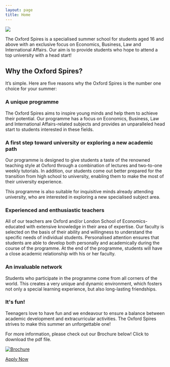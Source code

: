 ```yaml
---
layout: page
title: Home
---
```


![](https://dl.dropboxusercontent.com/u/516841/GlobalME/sp1.jpg)

<p class="lead">
The Oxford Spires is a specialised summer school for students aged 16 and above with an exclusive focus on Economics, Business, Law and International Affairs. Our aim is to provide students who hope to attend a top university with a head start!
</p>

## Why the Oxford Spires?

It’s simple. Here are five reasons why the Oxford Spires is the number one choice for your summer:

### A unique programme

The Oxford Spires aims to inspire young minds and help them to achieve their potential. Our programme has a focus on Economics, Business, Law and International Affairs-related subjects and provides an unparalleled head start to students interested in these fields.

### A first step toward university or exploring a new academic path

Our programme is designed to give students a taste of the renowned teaching style at Oxford through a combination of lectures and two-to-one weekly tutorials. In addition, our students come out better prepared for the transition from high school to university, enabling them to make the most of their university experience.

This programme is also suitable for inquisitive minds already attending university, who are interested in exploring a new specialised subject area.

### Experienced and enthusiastic teachers

All of our teachers are Oxford and/or London School of Economics-educated with extensive knowledge in their area of expertise. Our faculty is selected on the basis of their ability and willingness to understand the specific needs of individual students. Personalised attention ensures that students are able to develop both personally and academically during the course of the programme. At the end of the programme, students will have a close academic relationship with his or her faculty. 

### An invaluable network

Students who participate in the programme come from all corners of the world. This creates a very unique and dynamic environment, which fosters not only a special learning experience, but also long-lasting friendships.

### It's fun!

Teenagers love to have fun and we endeavour to ensure a balance between academic development and extracurricular activities. The Oxford Spires strives to make this summer an unforgettable one!

<p class="message">
  For more information, please check out our Brochure below! Click to download the pdf file.
</p>

[![Brochure](https://dl.dropboxusercontent.com/u/516841/GlobalME/booklet.png)](https://dl.dropboxusercontent.com/u/516841/GlobalME/The%20Oxford%20Spires%20%28English%29.pdf)

<a class="button" href="{{ site.baseurl }}/apply">Apply Now</a>